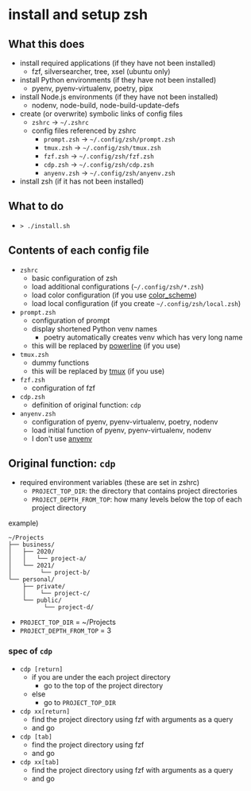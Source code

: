 # install and setup zsh

## What this does

* install required applications (if they have not been installed)
    * fzf, silversearcher, tree, xsel (ubuntu only)
* install Python environments (if they have not been installed)
    * pyenv, pyenv-virtualenv, poetry, pipx
* install Node.js environments (if they have not been installed)
    * nodenv, node-build, node-build-update-defs
* create (or overwrite) symbolic links of config files
    * `zshrc` -> `~/.zshrc`
    * config files referenced by zshrc
        * `prompt.zsh` -> `~/.config/zsh/prompt.zsh`
        * `tmux.zsh` -> `~/.config/zsh/tmux.zsh`
        * `fzf.zsh` -> `~/.config/zsh/fzf.zsh`
        * `cdp.zsh` -> `~/.config/zsh/cdp.zsh`
        * `anyenv.zsh` -> `~/.config/zsh/anyenv.zsh`
* install zsh (if it has not been installed)

## What to do

* `> ./install.sh`

## Contents of each config file

* `zshrc`
    * basic configuration of zsh
    * load additional configurations (`~/.config/zsh/*.zsh`)
    * load color configuration (if you use [color_scheme](/color_scheme/))
    * load local configuration (if you create `~/.config/zsh/local.zsh`)
* `prompt.zsh`
    * configuration of prompt
    * display shortened Python venv names
        * poetry automatically creates venv which has very long name
    * this will be replaced by [powerline](/powerline/) (if you use)
* `tmux.zsh`
    * dummy functions
    * this will be replaced by [tmux](/tmux/) (if you use)
* `fzf.zsh`
    * configuration of fzf
* `cdp.zsh`
    * definition of original function: `cdp`
* `anyenv.zsh`
    * configuration of pyenv, pyenv-virtualenv, poetry, nodenv
    * load initial function of pyenv, pyenv-virtualenv, nodenv
    * I don't use [anyenv](https://github.com/anyenv/anyenv)

## Original function: `cdp`

* required environment variables (these are set in zshrc)
    * `PROJECT_TOP_DIR`: the directory that contains project directories
    * `PROJECT_DEPTH_FROM_TOP`: how many levels below the top of each project directory

example)
```
~/Projects
├── business/
│   ├── 2020/
│   │   └── project-a/
│   └── 2021/
│        └── project-b/
└── personal/
    ├── private/
    │    └── project-c/
    └── public/
          └── project-d/
```
* `PROJECT_TOP_DIR` = ~/Projects
* `PROJECT_DEPTH_FROM_TOP` = 3

### spec of `cdp`

* `cdp [return]`
    * if you are under the each project directory
        * go to the top of the project directory
    * else
        * go to `PROJECT_TOP_DIR`
* `cdp xx[return]`
    * find the project directory using fzf with arguments as a query
    * and go
* `cdp [tab]`
    * find the project directory using fzf
    * and go
* `cdp xx[tab]`
    * find the project directory using fzf with arguments as a query
    * and go

